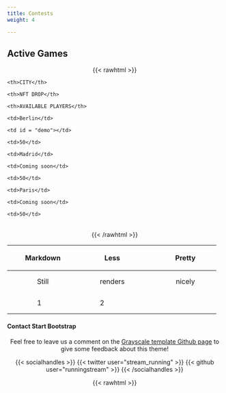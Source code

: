 ```yaml
---
title: Contests
weight: 4

---
```

## Active Games

{{< rawhtml >}}

<head>

<meta name="viewport" content="width=device-width, initial-scale=1">

<style>

p {

text-align: center;

margin-top: 0px;

}

\#demo {

font-size: 15px;

line-height: 50px;

text-indent: 20px;

}

\#city {

font-size: 20px;

line-height: 50px;

text-indent: 0px;

}

\#freeSeats {

font-size: 20px;

line-height: 50px;

text-indent: 0px;

}

\#boxNew{

display: flex;

flex-flow: row nowrap;

justify-content: center;

align-content: center;

align-items:center;

}

.itemNew{

flex: 1 1 auto;

}

.center {

margin-left: auto;

margin-right: auto;

}

td {

padding: 0 50px;

}

tr {

font-size: 35 px;

line-height: 50px;

text-indent: 20px;

}

</style>

</head>

<body>

<table class="center">

<tr>

    <th>CITY</th>
    
    <th>NFT DROP</th>
    
    <th>AVAILABLE PLAYERS</th>

</tr>

<tr>

    <td>Berlin</td>
    
    <td id = "demo"></td>
    
    <td>50</td>

</tr>

<tr>

    <td>Madrid</td>
    
    <td>Coming soon</td>
    
    <td>50</td>

</tr>

<tr>

    <td>Paris</td>
    
    <td>Coming soon</td>
    
    <td>50</td>

</tr>

</table>

<script>

// Set the date we're counting down to

var countDownDate = new Date("Jan 5, 2022 15:37:25").getTime();

// Update the count down every 1 second

var x = setInterval(function() {

// Get today's date and time

var now = new Date().getTime();

// Find the distance between now and the count down date

var distance = countDownDate - now;

// Time calculations for days, hours, minutes and seconds

var days = Math.floor(distance / (1000 * 60 * 60 * 24));

var hours = Math.floor((distance % (1000 * 60 * 60 * 24)) / (1000 * 60 * 60));

var minutes = Math.floor((distance % (1000 * 60 * 60)) / (1000 * 60));

var seconds = Math.floor((distance % (1000 * 60)) / 1000);

// Output the result in an element with id="demo"

document.getElementById("demo").innerHTML = days + "d " + hours + "h "

* minutes + "m " + seconds + "s ";

// If the count down is over, write some text

if (distance < 0) {

    clearInterval(x);
    
    document.getElementById("demo").innerHTML = "EXPIRED";

}

}, 1000);

</script>

</body>

{{< /rawhtml >}}

| Markdown | Less | Pretty |
| --- | --- | --- |
| Still | renders | nicely |
| 1 | 2 |  |

#### Contact Start Bootstrap

Feel free to leave us a comment on the [Grayscale template Github page](https://github.com/runningstream/hugograyscale/) to give some feedback about this theme!

{{< socialhandles >}}
{{< twitter user="stream_running" >}}
{{< github user="runningstream" >}}
{{< /socialhandles >}}

{{< rawhtml >}}